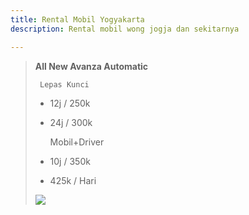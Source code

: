 ```yaml
---
title: Rental Mobil Yogyakarta
description: Rental mobil wong jogja dan sekitarnya

---
```

> **All New Avanza Automatic**
>
>      Lepas Kunci
>
> * 12j / 250k
> * 24j / 300k
>
>   Mobil+Driver
> * 10j / 350k
> * 425k / Hari
>
> ![](/assets/img/logo.png)